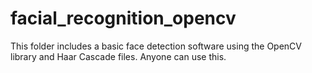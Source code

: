 # facial_recognition_opencv
This folder includes a basic face detection software using the OpenCV library and Haar Cascade files. Anyone can use this.
